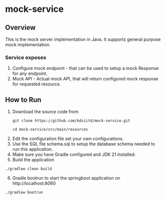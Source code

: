 # mock-service

## Overview
This is the mock server implementation in Java. It supports general purpose mock implementation.
### Service exposes
1. Configure mock endpoint - that can be used to setup a mock Response for any endpoint.
2. Mock API - Actual mock API, that will return configured mock response for requested resource.

## How to Run
1. Download the source code from 
    ```
    git clone https://github.com/kdsiitd/mock-service.git
   
    cd mock-service/src/main/resources
    ```
2. Edit the configuration file set your own configurations.
3. Use the SQL file schema.sql to setup the database schema needed to run this application.
4. Make sure you have Gradle configured and JDK 21 installed.
5. Build the application
```
./gradlew clean build
```
6. Gradle bootrun to start the springboot application on http://localhost:8080
```
./gradlew bootrun
```